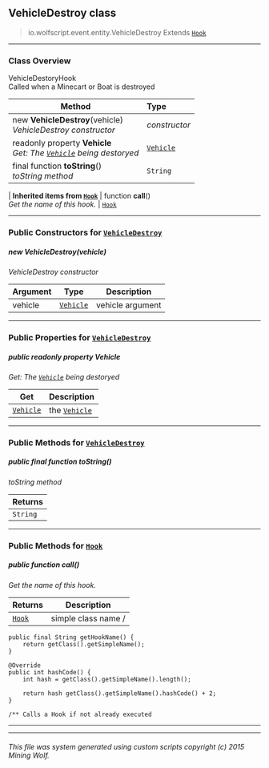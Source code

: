 ## VehicleDestroy __class__

>io.wolfscript.event.entity.VehicleDestroy
>Extends [`Hook`](..\..\hook\Hook.md)

---

### Class Overview

VehicleDestoryHook<br> Called when a Minecart or Boat is destroyed

Method | Type   
--- | :--- 
new __VehicleDestroy__(vehicle) <br> _VehicleDestroy constructor_ | _constructor_
 readonly property __Vehicle__ <br> _Get: The [`Vehicle`](..\..\api\entity\vehicle\Vehicle.md) being destoryed_ | [`Vehicle`](..\..\api\entity\vehicle\Vehicle.md)
final function __toString__() <br> _toString method_ | `String`
 |
__Inherited items from [`Hook`](..\..\hook\Hook.md)__ |
 function __call__() <br> _Get the name of this hook._ | [`Hook`](..\..\hook\Hook.md)





---

### Public Constructors for [`VehicleDestroy`](VehicleDestroy.md)

##### <a id='vehicledestroy'></a>new __VehicleDestroy__(vehicle) 

_VehicleDestroy constructor_

Argument | Type | Description  
--- | --- | --- 
vehicle | [`Vehicle`](..\..\api\entity\vehicle\Vehicle.md) | vehicle argument

---

### Public Properties for [`VehicleDestroy`](VehicleDestroy.md)

##### <a id='vehicle'></a>public  readonly property __Vehicle__

_Get: The [`Vehicle`](..\..\api\entity\vehicle\Vehicle.md) being destoryed_

Get | Description
--- | --- 
[`Vehicle`](..\..\api\entity\vehicle\Vehicle.md) | the [`Vehicle`](..\..\api\entity\vehicle\Vehicle.md)



---

### Public Methods for [`VehicleDestroy`](VehicleDestroy.md)

##### <a id='tostring'></a>public final function __toString__()

_toString method_

Returns | 
--- | 
`String` |


---

### Public Methods for [`Hook`](..\..\hook\Hook.md)

##### <a id='call'></a>public  function __call__()

_Get the name of this hook._

Returns | Description
--- | --- 
[`Hook`](..\..\hook\Hook.md) | simple class name /
    public final String getHookName() {
        return getClass().getSimpleName();
    }

    @Override
    public int hashCode() {
        int hash = getClass().getSimpleName().length();

        return hash getClass().getSimpleName().hashCode() + 2;
    }

    /** Calls a Hook if not already executed


---


---


###### This file was system generated using custom scripts copyright (c) 2015 Mining Wolf.
	

